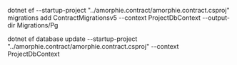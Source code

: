 

 dotnet ef --startup-project "../amorphie.contract/amorphie.contract.csproj" migrations add ContractMigrationsv5 --context ProjectDbContext --output-dir Migrations/Pg

 
dotnet ef database update --startup-project "../amorphie.contract/amorphie.contract.csproj"  --context ProjectDbContext

 